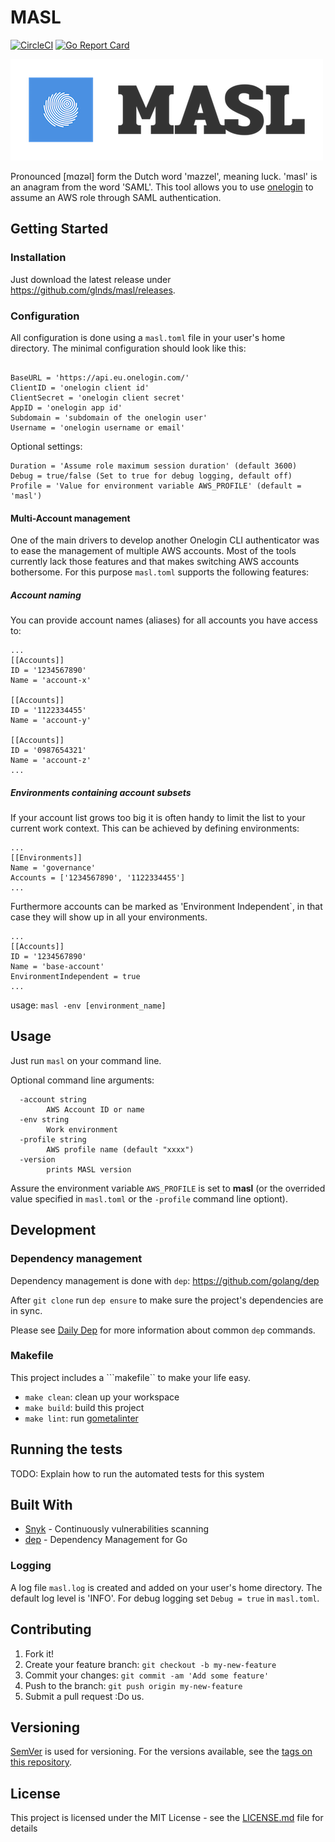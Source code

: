# MASL
[![CircleCI](https://circleci.com/gh/glnds/masl.svg?style=svg)](https://circleci.com/gh/glnds/masl)
[![Go Report Card](https://goreportcard.com/badge/github.com/glnds/masl)](https://goreportcard.com/report/github.com/glnds/masl)


![MASL](img/masl.png)


Pronounced [mɑzəl] form the Dutch word 'mazzel', meaning luck. 'masl' is an anagram from the word 'SAML'.
This tool allows you to use [onelogin](https://www.onelogin.com/) to assume an AWS role through SAML authentication.

## Getting Started

### Installation

Just download the latest release under https://github.com/glnds/masl/releases.

### Configuration

All configuration is done using a ```masl.toml``` file in your user's home directory.
The minimal configuration should look like this:
```

BaseURL = 'https://api.eu.onelogin.com/'
ClientID = 'onelogin client id'
ClientSecret = 'onelogin client secret'
AppID = 'onelogin app id'
Subdomain = 'subdomain of the onelogin user'
Username = 'onelogin username or email'
```

Optional settings:
```
Duration = 'Assume role maximum session duration' (default 3600) 
Debug = true/false (Set to true for debug logging, default off)
Profile = 'Value for environment variable AWS_PROFILE' (default = 'masl')
```

#### Multi-Account management
One of the main drivers to develop another Onelogin CLI authenticator was to ease the management of multiple AWS accounts. Most of the tools currently lack those features and that makes switching AWS accounts bothersome. For this purpose ```masl.toml``` supports the following features:

##### Account naming
You can provide account names (aliases) for all accounts you have access to:
```
...
[[Accounts]]
ID = '1234567890'
Name = 'account-x'

[[Accounts]]
ID = '1122334455'
Name = 'account-y'

[[Accounts]]
ID = '0987654321'
Name = 'account-z'
...
```

##### Environments containing account subsets
If your account list grows too big it is often handy to limit the list to your current work context. This can be achieved by defining environments:

```
...
[[Environments]]
Name = 'governance'
Accounts = ['1234567890', '1122334455']
...
```

Furthermore accounts can be marked as 'Environment Independent`, in that case they will show up in all your environments.

```
...
[[Accounts]]
ID = '1234567890'
Name = 'base-account'
EnvironmentIndependent = true
...
````

usage: ```masl -env [environment_name]```


## Usage

Just run ```masl``` on your command line. 

Optional command line arguments:
```
  -account string
        AWS Account ID or name
  -env string
        Work environment
  -profile string
        AWS profile name (default "xxxx")
  -version
        prints MASL version
```

Assure the environment variable ```AWS_PROFILE``` is set to **masl** (or the overrided value specified in ```masl.toml``` or the ```-profile``` command line optiont).

## Development

### Dependency management
Dependency management is done with ```dep```: https://github.com/golang/dep

After ```git clone``` run ```dep ensure``` to make sure the project's dependencies are in sync.

Please see [Daily Dep](https://golang.github.io/dep/docs/daily-dep.html) for more information about common ```dep``` commands.

### Makefile
This project includes a ```makefile`` to make your life easy.
- ```make clean```: clean up your workspace
- ```make build```: build this project
- ```make lint```: run [gometalinter](https://github.com/alecthomas/gometalinter)




## Running the tests

TODO: Explain how to run the automated tests for this system




## Built With

* [Snyk](https://snyk.io/) - Continuously vulnerabilities scanning
* [dep](https://golang.github.io/dep/) - Dependency Management for Go

### Logging

A log file ```masl.log``` is created and added on your user's home directory. The default log level is 'INFO'. For debug logging set ```Debug = true``` in ```masl.toml```.

## Contributing

1. Fork it!
2. Create your feature branch: `git checkout -b my-new-feature`
3. Commit your changes: `git commit -am 'Add some feature'`
4. Push to the branch: `git push origin my-new-feature`
5. Submit a pull request :Do us.

## Versioning

[SemVer](http://semver.org/) is used for versioning. For the versions available, see the [tags on this repository](https://github.com/glnds/masl/tags). 

## License

This project is licensed under the MIT License - see the [LICENSE.md](LICENSE.md) file for details

